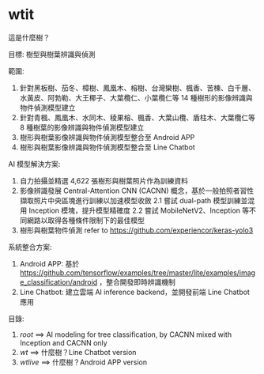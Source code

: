 # wtit
這是什麼樹？

目標: 樹型與樹葉辨識與偵測

範圍:
1. 針對黑板樹、茄冬、樟樹、鳳凰木、榕樹、台灣欒樹、楓香、苦楝、白千層、水黃皮、阿勃勒、大王椰子、大葉欖仁、小葉欖仁等 14 種樹形的影像辨識與物件偵測模型建立
2. 針對青楓、鳳凰木、水同木、稜果榕、楓香、大葉山欖、盾柱木、大葉欖仁等 8 種樹葉的影像辨識與物件偵測模型建立
3. 樹形與樹葉影像辨識與物件偵測模型整合至 Android APP
4. 樹形與樹葉影像辨識與物件偵測模型整合至 Line Chatbot

AI 模型解決方案:
1. 自力拍攝並精選 4,622 張樹形與樹葉照片作為訓練資料
2. 影像辨識發展 Central-Attention CNN (CACNN) 概念，基於一般拍照者習性擷取照片中央區塊進行訓練以加速模型收斂
2.1 嘗試 dual-path 模型訓練並混用 Inception 模塊，提升模型精確度
2.2 嘗試 MobileNetV2、Inception 等不同網路以取得各種條件限制下的最佳模型
3. 樹形與樹葉物件偵測 refer to https://github.com/experiencor/keras-yolo3

系統整合方案:
1. Android APP: 基於 https://github.com/tensorflow/examples/tree/master/lite/examples/image_classification/android ，整合開發即時辨識機制
2. Line Chatbot: 建立雲端 AI inference backend，並開發前端 Line Chatbot 應用

目錄:
1. *root* ==> AI modeling for tree classification, by CACNN mixed with Inception and CACNN only
2. *wt* ==> 什麼樹？Line Chatbot version
3. *wtlive* ==> 什麼樹？Android APP version

